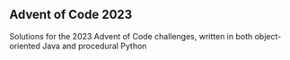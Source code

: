 ## Advent of Code 2023

Solutions for the 2023 Advent of Code challenges, written in both object-oriented Java and procedural Python

